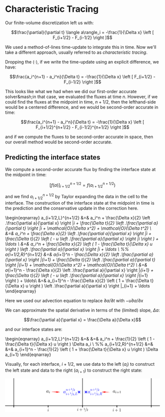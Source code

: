 # Characteristic Tracing

Our finite-volume discretization left us with:

$$\frac{\partial}{\partial t} \langle a\rangle_i = -\frac{1}{\Delta x}
   \left [ F_{i+1/2} - F_{i-1/2} \right ]$$

We used a method-of-lines time-update to integrate this in time.  Now we'll take a different
approach, usually referred to as *characteristic tracing*.

Dropping the $\langle \cdot \rangle$, if we write the time-update using an explicit difference, we have:

$$\frac{a_i^{n+1} - a_i^n}{\Delta t} = -\frac{1}{\Delta x} \left [ F_{i+1/2} - F_{i-1/2} \right ]$$

This looks like what we had when we did our first-order accurate solver&mash;in that case, we evaluated the fluxes at time $n$.  However, if we could find the fluxes at the midpoint in time, $n+1/2$, then the lefthand-side would be a centered difference, and we would be second-order accurate in time:

$$\frac{a_i^{n+1} - a_i^n}{\Delta t} = -\frac{1}{\Delta x} \left [ F_{i+1/2}^{n+1/2} - F_{i-1/2}^{n+1/2} \right ]$$

and if we compute the fluxes to be second-order accurate in space, then our overall method would
be second-order accurate.

## Predicting the interface states

We compute a second-order accurate flux by finding the interface state at the midpoint in time:


$$\left [f(a) \right ]_{i+1/2}^{n+1/2} = f(a_{i+1/2}^{n+1/2})$$


and we find
$a_{i+1/2}^{n+1/2}$ by Taylor expanding the data in the cell
to the interface.  The construction of the interface state at the
midpoint in time is the prediction and the conservative update in the
correction here.

\begin{eqnarray}
a_{i+1/2,L}^{n+1/2} &=& a_i^n + \frac{\Delta x}{2} \left .\frac{\partial a}{\partial x} \right |_i + \frac{\Delta t}{2} \left .\frac{\partial a}{\partial t} \right |_i + \mathcal{O}(\Delta x^2) + \mathcal{O}(\Delta t^2)  \\
    &=& a_i^n + \frac{\Delta x}{2} \left .\frac{\partial a}{\partial x} \right |_i +  \frac{\Delta t}{2} \left ( - u \left .\frac{\partial a}{\partial x} \right |_i \right ) + \ldots \\
    &=& a_i^n + \frac{\Delta x}{2} \left ( 1 - \frac{\Delta t}{\Delta x} u \right ) \left .\frac{\partial a}{\partial x} \right |_i +  \ldots \\
%%
a_{i+1/2,R}^{n+1/2} &=& a_{i+1}^n - \frac{\Delta x}{2} \left .\frac{\partial a}{\partial x} \right |_{i+1} + \frac{\Delta t}{2} \left .\frac{\partial a}{\partial t} \right |_{i+1} + \mathcal{O}(\Delta x^2) + \mathcal{O}(\Delta t^2) \\
    &=& a_{i+1}^n - \frac{\Delta x}{2} \left .\frac{\partial a}{\partial x} \right |_{i+1} +  \frac{\Delta t}{2} \left ( - u \left .\frac{\partial a}{\partial x} \right |_{i+1} \right ) + \ldots\\
    &=& a_{i+1}^n - \frac{\Delta x}{2} \left ( 1 + \frac{\Delta t}{\Delta x} u \right ) \left .\frac{\partial a}{\partial x} \right |_{i+1} +  \ldots
\end{eqnarray}

Here we used our advection equation to replace $\partial a/\partial t$ with $-u \partial a/\partial x$

We can approximate the spatial derivative in terms of the (limited) slope, $\Delta a$:

$$\frac{\partial a}{\partial x} = \frac{\Delta a}{\Delta x}$$

and our interface states are:

\begin{eqnarray}
a_{i+1/2,L}^{n+1/2} &=& 
    &=& a_i^n + \frac{1}{2} \left ( 1 - \frac{\Delta t}{\Delta x} u \right ) \Delta a_i \\
%%
a_{i+1/2,R}^{n+1/2} &=& 
    &=& a_{i+1}^n - \frac{1}{2} \left ( 1 + \frac{\Delta t}{\Delta x} u \right ) \Delta a_{i+1}
\end{eqnarray}

Visually, for each interface, $i+1/2$, we use data to the left ($a_i$) to construct
the left state and data to the right ($a_{i+1}$) to construct the right state:

![left and right states at $i+1/2$](riemann-adv.png)